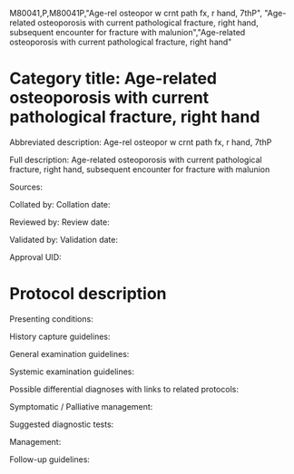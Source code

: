 M80041,P,M80041P,"Age-rel osteopor w crnt path fx, r hand, 7thP", "Age-related osteoporosis with current pathological fracture, right hand, subsequent encounter for fracture with malunion","Age-related osteoporosis with current pathological fracture, right hand"
# Category title: Age-related osteoporosis with current pathological fracture, right hand

Abbreviated description: Age-rel osteopor w crnt path fx, r hand, 7thP

Full description: Age-related osteoporosis with current pathological fracture, right hand, subsequent encounter for fracture with malunion

Sources:

Collated by:
Collation date:

Reviewed by:
Review date:

Validated by:
Validation date:

Approval UID:

# Protocol description

Presenting conditions:

History capture guidelines:

General examination guidelines:

Systemic examination guidelines:

Possible differential diagnoses with links to related protocols:

Symptomatic / Palliative management:

Suggested diagnostic tests:

Management:

Follow-up guidelines:
